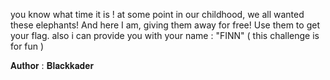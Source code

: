 you know what time it is ! at some point in our childhood, we all wanted these elephants! And here I am, giving them away for free! Use them to get your flag. also i can provide you with your name : "FINN" ( this challenge is for fun )

𝐀𝐮𝐭𝐡𝐨𝐫 : 𝐁𝐥𝐚𝐜𝐤𝐤𝐚𝐝𝐞𝐫
